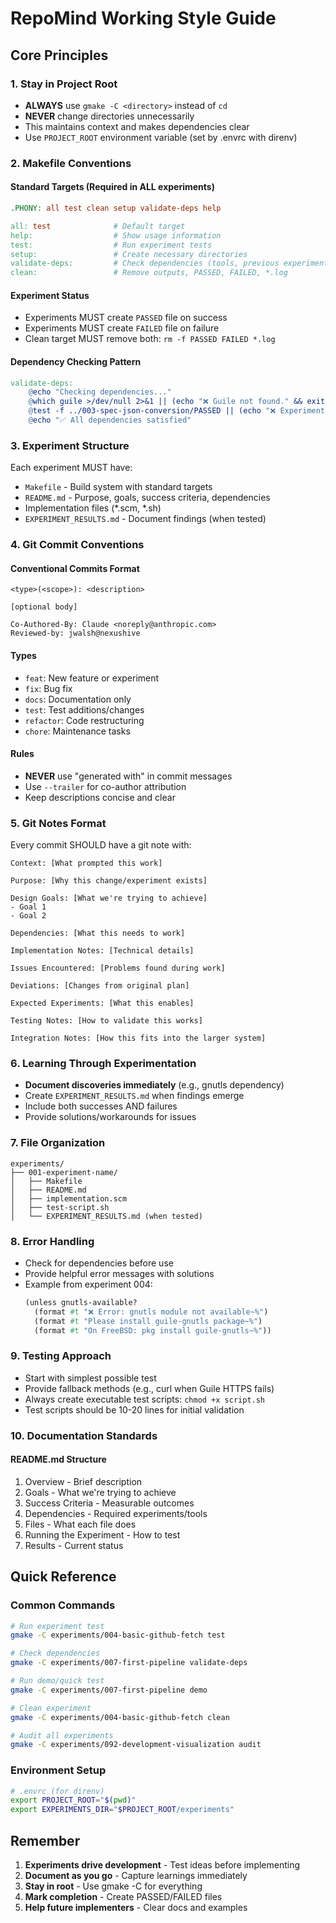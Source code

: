 # RepoMind Working Style Guide

## Core Principles

### 1. Stay in Project Root
- **ALWAYS** use `gmake -C <directory>` instead of `cd`
- **NEVER** change directories unnecessarily
- This maintains context and makes dependencies clear
- Use `PROJECT_ROOT` environment variable (set by .envrc with direnv)

### 2. Makefile Conventions

#### Standard Targets (Required in ALL experiments)
```makefile
.PHONY: all test clean setup validate-deps help

all: test              # Default target
help:                  # Show usage information
test:                  # Run experiment tests
setup:                 # Create necessary directories
validate-deps:         # Check dependencies (tools, previous experiments)
clean:                 # Remove outputs, PASSED, FAILED, *.log
```

#### Experiment Status
- Experiments MUST create `PASSED` file on success
- Experiments MUST create `FAILED` file on failure
- Clean target MUST remove both: `rm -f PASSED FAILED *.log`

#### Dependency Checking Pattern
```makefile
validate-deps:
	@echo "Checking dependencies..."
	@which guile >/dev/null 2>&1 || (echo "❌ Guile not found." && exit 1)
	@test -f ../003-spec-json-conversion/PASSED || (echo "❌ Experiment 003 must pass first" && exit 1)
	@echo "✅ All dependencies satisfied"
```

### 3. Experiment Structure

Each experiment MUST have:
- `Makefile` - Build system with standard targets
- `README.md` - Purpose, goals, success criteria, dependencies
- Implementation files (*.scm, *.sh)
- `EXPERIMENT_RESULTS.md` - Document findings (when tested)

### 4. Git Commit Conventions

#### Conventional Commits Format
```
<type>(<scope>): <description>

[optional body]

Co-Authored-By: Claude <noreply@anthropic.com>
Reviewed-by: jwalsh@nexushive
```

#### Types
- `feat`: New feature or experiment
- `fix`: Bug fix
- `docs`: Documentation only
- `test`: Test additions/changes
- `refactor`: Code restructuring
- `chore`: Maintenance tasks

#### Rules
- **NEVER** use "generated with" in commit messages
- Use `--trailer` for co-author attribution
- Keep descriptions concise and clear

### 5. Git Notes Format

Every commit SHOULD have a git note with:

```
Context: [What prompted this work]

Purpose: [Why this change/experiment exists]

Design Goals: [What we're trying to achieve]
- Goal 1
- Goal 2

Dependencies: [What this needs to work]

Implementation Notes: [Technical details]

Issues Encountered: [Problems found during work]

Deviations: [Changes from original plan]

Expected Experiments: [What this enables]

Testing Notes: [How to validate this works]

Integration Notes: [How this fits into the larger system]
```

### 6. Learning Through Experimentation

- **Document discoveries immediately** (e.g., gnutls dependency)
- Create `EXPERIMENT_RESULTS.md` when findings emerge
- Include both successes AND failures
- Provide solutions/workarounds for issues

### 7. File Organization

```
experiments/
├── 001-experiment-name/
│   ├── Makefile
│   ├── README.md
│   ├── implementation.scm
│   ├── test-script.sh
│   └── EXPERIMENT_RESULTS.md (when tested)
```

### 8. Error Handling

- Check for dependencies before use
- Provide helpful error messages with solutions
- Example from experiment 004:
  ```scheme
  (unless gnutls-available?
    (format #t "❌ Error: gnutls module not available~%")
    (format #t "Please install guile-gnutls package~%")
    (format #t "On FreeBSD: pkg install guile-gnutls~%"))
  ```

### 9. Testing Approach

- Start with simplest possible test
- Provide fallback methods (e.g., curl when Guile HTTPS fails)
- Always create executable test scripts: `chmod +x script.sh`
- Test scripts should be 10-20 lines for initial validation

### 10. Documentation Standards

#### README.md Structure
1. Overview - Brief description
2. Goals - What we're trying to achieve
3. Success Criteria - Measurable outcomes
4. Dependencies - Required experiments/tools
5. Files - What each file does
6. Running the Experiment - How to test
7. Results - Current status

## Quick Reference

### Common Commands
```bash
# Run experiment test
gmake -C experiments/004-basic-github-fetch test

# Check dependencies
gmake -C experiments/007-first-pipeline validate-deps

# Run demo/quick test
gmake -C experiments/007-first-pipeline demo

# Clean experiment
gmake -C experiments/004-basic-github-fetch clean

# Audit all experiments
gmake -C experiments/092-development-visualization audit
```

### Environment Setup
```bash
# .envrc (for direnv)
export PROJECT_ROOT="$(pwd)"
export EXPERIMENTS_DIR="$PROJECT_ROOT/experiments"
```

## Remember

1. **Experiments drive development** - Test ideas before implementing
2. **Document as you go** - Capture learnings immediately
3. **Stay in root** - Use gmake -C for everything
4. **Mark completion** - Create PASSED/FAILED files
5. **Help future implementers** - Clear docs and examples